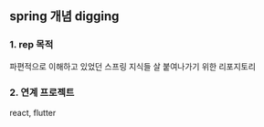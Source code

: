 ## spring 개념 digging

### 1. rep 목적

파편적으로 이해하고 있었던 스프링 지식들 살 붙여나가기 위한 리포지토리

### 2. 연계 프로젝트

react, flutter



